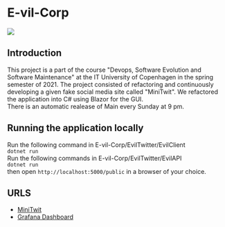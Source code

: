 # E-vil-Corp

<img src = "https://i.imgur.com/UGRdyq0.png"/><br/>

## Introduction
This project is a part of the course "Devops, Software Evolution and Software Maintenance" at the IT University of Copenhagen in the spring semester of 2021.
    The project consisted of refactoring and continuously developing a given fake social media site called "MiniTwit". We refactored the application into C# using Blazor for the GUI.  
There is an automatic realease of Main every Sunday at 9 pm.
## Running the application locally
Run the following command in E-vil-Corp/EvilTwitter/EvilClient  
`dotnet run`  
Run the following commands in E-vil-Corp/EvilTwitter/EvilAPI  
`dotnet run`  
then open `http://localhost:5000/public` in a browser of your choice.
## URLS
- [MiniTwit](http://159.89.213.38:5000/public)
- [Grafana Dashboard](http://159.89.213.38:3000)

